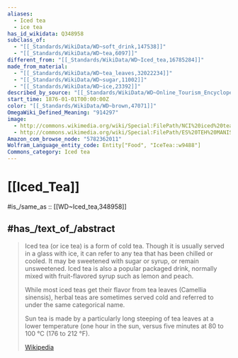 ```yaml
---
aliases:
  - Iced tea
  - ice tea
has_id_wikidata: Q348958
subclass_of:
  - "[[_Standards/WikiData/WD~soft_drink,147538]]"
  - "[[_Standards/WikiData/WD~tea,6097]]"
different_from: "[[_Standards/WikiData/WD~Iced_tea,16785284]]"
made_from_material:
  - "[[_Standards/WikiData/WD~tea_leaves,32022234]]"
  - "[[_Standards/WikiData/WD~sugar,11002]]"
  - "[[_Standards/WikiData/WD~ice,23392]]"
described_by_source: "[[_Standards/WikiData/WD~Online_Tourism_Encyclopedia,130639750]]"
start_time: 1876-01-01T00:00:00Z
color: "[[_Standards/WikiData/WD~brown,47071]]"
OmegaWiki_Defined_Meaning: "914297"
image:
  - http://commons.wikimedia.org/wiki/Special:FilePath/NCI%20iced%20tea.jpg
  - http://commons.wikimedia.org/wiki/Special:FilePath/ES%20TEH%20MANIS.jpg
Amazon_com_browse_node: "5782362011"
Wolfram_Language_entity_code: Entity["Food", "IceTea::w9488"]
Commons_category: Iced tea
---
```


# [[Iced_Tea]] 

#is_/same_as :: [[WD~Iced_tea,348958]] 

## #has_/text_of_/abstract 

> Iced tea (or ice tea) is a form of cold tea. 
> Though it is usually served in a glass with ice, it can refer to any tea that has been chilled or cooled. 
> It may be sweetened with sugar or syrup, or remain unsweetened. 
> Iced tea is also a popular packaged drink, 
> normally mixed with fruit-flavored syrup such as lemon and peach.
>
> While most iced teas get their flavor from tea leaves (Camellia sinensis), 
> herbal teas are sometimes served cold and referred to under the same categorical name. 
> 
> Sun tea is made by a particularly long steeping of tea leaves at a lower temperature 
> (one hour in the sun, versus five minutes at 80 to 100 °C (176 to 212 °F).
>
> [Wikipedia](https://en.wikipedia.org/wiki/Iced%20tea) 


